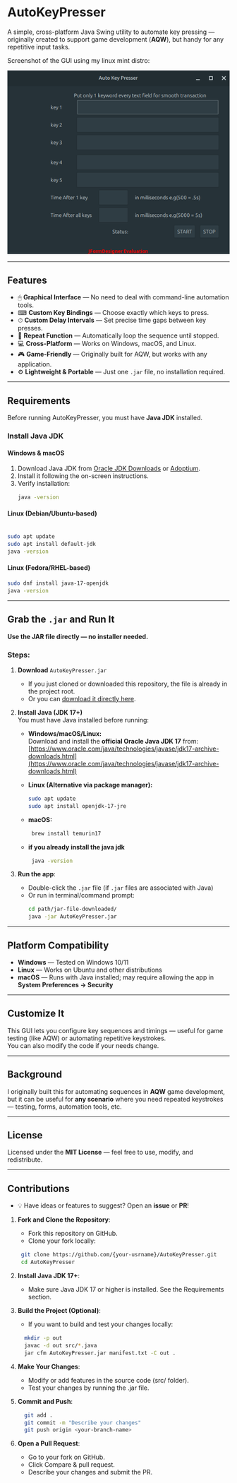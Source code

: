 # AutoKeyPresser

A simple, cross-platform Java Swing utility to automate key pressing — originally created to support game development (**AQW**), but handy for any repetitive input tasks.

Screenshot of the GUI using my linux mint distro:

![AutoKeyPresser GUI](screenshots/autokeypresser.png)

---

## Features

- 🖱 **Graphical Interface** — No need to deal with command-line automation tools.
- ⌨ **Custom Key Bindings** — Choose exactly which keys to press.
- ⏱ **Custom Delay Intervals** — Set precise time gaps between key presses.
- 🔁 **Repeat Function** — Automatically loop the sequence until stopped.
- 💻 **Cross-Platform** — Works on Windows, macOS, and Linux.
- 🎮 **Game-Friendly** — Originally built for AQW, but works with any application.
- ⚙ **Lightweight & Portable** — Just one `.jar` file, no installation required.

---

## Requirements

Before running AutoKeyPresser, you must have **Java JDK** installed.

### Install Java JDK

#### Windows & macOS
1. Download Java JDK from [Oracle JDK Downloads](https://www.oracle.com/java/technologies/javase-downloads.html) or [Adoptium](https://adoptium.net/).
2. Install it following the on-screen instructions.
3. Verify installation:
   ```bash
   java -version
   ```

#### Linux (Debian/Ubuntu-based)
```bash

sudo apt update
sudo apt install default-jdk
java -version
```

#### Linux (Fedora/RHEL-based)
```bash
sudo dnf install java-17-openjdk
java -version
```
---

## Grab the `.jar` and Run It

**Use the JAR file directly — no installer needed.**

### Steps:

1. **Download** `AutoKeyPresser.jar`
   - If you just cloned or downloaded this repository, the file is already in the project root.
   - Or you can [download it directly here](https://github.com/james-paul25/AutoKeyPresser/raw/main/AutoKeyPresser.jar).


2. **Install Java (JDK 17+)**  
   You must have Java installed before running:

   - **Windows/macOS/Linux:**  
     Download and install the **official Oracle Java JDK 17** from:  
     [https://www.oracle.com/java/technologies/javase/jdk17-archive-downloads.html](https://www.oracle.com/java/technologies/javase/jdk17-archive-downloads.html)

   - **Linux (Alternative via package manager):**
     ```bash
     sudo apt update
     sudo apt install openjdk-17-jre
     ```
   - **macOS:**
     ```bash
      brew install temurin17  
   - **if you already install the java jdk**
       ```bash
        java -version
       ```
     
3. **Run the app**:
   - Double-click the `.jar` file (if `.jar` files are associated with Java)
   - Or run in terminal/command prompt:
     ```bash
     cd path/jar-file-downloaded/
     java -jar AutoKeyPresser.jar
     ```

---



## Platform Compatibility

- **Windows** — Tested on Windows 10/11
- **Linux** — Works on Ubuntu and other distributions
- **macOS** — Runs with Java installed; may require allowing the app in **System Preferences → Security**

---

## Customize It

This GUI lets you configure key sequences and timings — useful for game testing (like AQW) or automating repetitive keystrokes.  
You can also modify the code if your needs change.

---

## Background

I originally built this for automating sequences in **AQW** game development, but it can be useful for **any scenario** where you need repeated keystrokes — testing, forms, automation tools, etc.

---

## License

Licensed under the **MIT License** — feel free to use, modify, and redistribute.

---

## Contributions

- 💡 Have ideas or features to suggest? Open an **issue** or **PR**!

1. **Fork and Clone the Repository**:
   - Fork this repository on GitHub.
   - Clone your fork locally:
    ```bash
     git clone https://github.com/{your-usrname}/AutoKeyPresser.git
     cd AutoKeyPresser
     ```
2. **Install Java JDK 17+**:
   - Make sure Java JDK 17 or higher is installed. See the Requirements section.

3. **Build the Project (Optional)**:
   - If you want to build and test your changes locally:
   ```bash
     mkdir -p out
     javac -d out src/*.java
     jar cfm AutoKeyPresser.jar manifest.txt -C out .
     ```
4. **Make Your Changes**:
   - Modify or add features in the source code (src/ folder).
   - Test your changes by running the .jar file.

5. **Commit and Push**:
   ```bash
     git add .
     git commit -m "Describe your changes"
     git push origin <your-branch-name>
     ```
6. **Open a Pull Request**:

   - Go to your fork on GitHub.
   - Click Compare & pull request.
   - Describe your changes and submit the PR.

